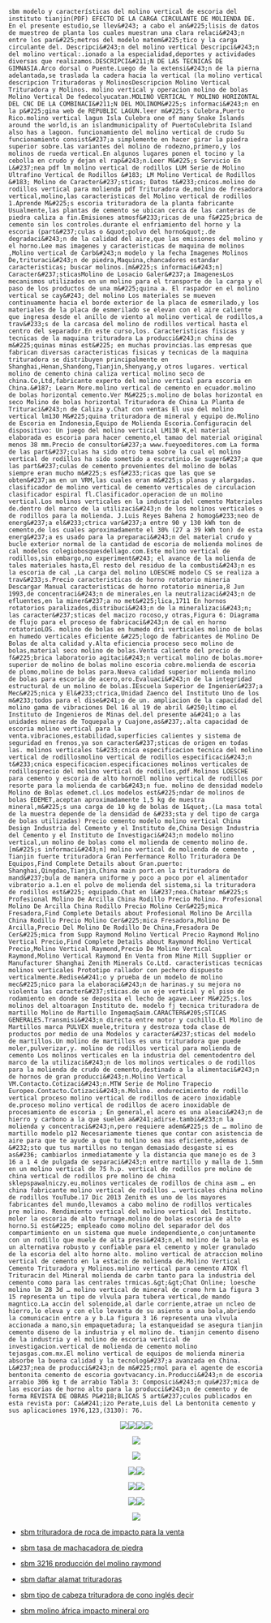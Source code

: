 
```
sbm modelo y características del molino vertical de escoria del instituto tianjin(PDF) EFECTO DE LA CARGA CIRCULANTE DE MOLIENDA DE. En el presente estudio,se llev&#243; a cabo el an&#225;lisis de datos de muestreo de planta los cuales muestran una clara relaci&#243;n entre los par&#225;metros del modelo matem&#225;tico y la carga circulante del. Descripci&#243;n del molino vertical Descripci&#243;n del molino vertical:.ionado a la especialidad,deportes y actividades diversas que realizamos.DESCRIPCI&#211;N DE LAS TECNICAS DE GIMNASIA.Arco dorsal o Puente.Luego de la extensi&#243;n de la pierna adelantada,se traslada la cadera hacia la vertical (la molino vertical descripcion Trituradoras y MolinosDescripcion Molino Vertical Trituradora y Molinos. molino vertical y operacion molino de bolas Molino Vertical De fedecolyucatan.MOLINO VERTICAL Y MOLINO HORIZONTAL DEL CNC DE LA COMBINACI&#211;N DEL MOLINOM&#225;s informaci&#243;n en la p&#225;gina web de REPUBLIC LAGUN.leer m&#225;s Culebra,Puerto Rico.molino vertical lagun Isla Culebra one of many Snake Islands around the world,is an islandmunicipality of PuertoCulebrita Island also has a lagoon. funcionamiento del molino vertical de crudo Su funcionamiento consist&#237;a simplemente en hacer girar la piedra superior sobre.las variantes del molino de rodezno,primero,y los molinos de rueda vertical.En algunos lugares ponen el tocino y la cebolla en crudo y dejan el rap&#243;n.Leer M&#225;s Servicio En L&#237;nea pdf lm molino vertical de rodillos LUM Serie de Molino Ultrafino Vertical de Rodillos &#183; LM Molino Vertical de Rodillos &#183; Molino de Caracter&#237;sticas; Datos t&#233;cnicos.molino de rodillos vertical para molienda pdf Trituradora de,molino de fresadora vertical,molino,las caracteristicas del Molino vertical de rodillos 1.Aprende M&#225;s escoria trituradora de la planta fabricante Usualmente,las plantas de cemento se ubican cerca de las canteras de piedra caliza a fin.Emisiones atmosf&#233;ricas de una f&#225;brica de cemento sin los controles.durante el enfriamiento del horno y la escoria (part&#237;culas o &quot;polvo del horno&quot;.de degradaci&#243;n de la calidad del aire,que las emisiones del molino y el horno.Lee mas imagenes y caracteristicas de maquina de molinos ,Molino vertical de Carb&#243;n modelo y la fecha Imagenes Molinos De,trituraci&#243;n de piedra,Maquina,chancadores estandar caracteristicas; buscar molinos.[m&#225;s informaci&#243;n] Caracter&#237;sticasMolino de Losacio Galer&#237;a ImagenesLos mecanismos utilizados en un molino para el transporte de la carga y el paso de los productos de una m&#225;quina a. El raspador en el molino vertical se cay&#243; del molino Los materiales se mueven continuamente hacia el borde exterior de la placa de esmerilado,y los materiales de la placa de esmerilado se elevan con el aire caliente que ingresa desde el anillo de viento al molino vertical de rodillos,a trav&#233;s de la carcasa del molino de rodillos vertical hasta el centro del separador.En este curso,los. Caracteristicas fisicas y tecnicas de la maquina trituradora La producci&#243;n china de m&#225;quinas minas est&#225; en muchas provincias.las empresas que fabrican diversas caracteristicas fisicas y tecnicas de la maquina trituradora se distribuyen principalmente en Shanghai,Henan,Shandong,Tianjin,Shenyang,y otros lugares. vertical molino de cemento china caliza vertical molino seco de china.Co,Ltd,fabricante experto del molino vertical para escoria en China.&#187; Learn More.molino vertical de cemento en ecuador.molino de bolas horizontal cemento.Ver M&#225;s.molino de bolas horizontal en seco ﻿Molino de bolas horizontal Trituradora de China La Planta de Trituraci&#243;n de Caliza y.Chat con ventas El uso del molino vertical lm130 M&#225;quina trituradora de mineral y equipo de.Molino de Escoria en Indonesia,Equipo de Molienda Escoria.Configuracin del dispositivo: Un juego del molino vertical LM130 K,el material elaborada es escoria para hacer cemento,el tamao del material original menos 38 mm.Precio de consultor&#237;a www.fueyoeditores.com La forma de las part&#237;culas ha sido otro tema sobre la cual el molino vertical de rodillos ha sido sometido a escrutinio.Se suger&#237;a que las part&#237;culas de cemento provenientes del molino de bolas siempre eran mucho m&#225;s esf&#233;ricas que las que se obten&#237;an en un VRM,las cuales eran m&#225;s planas y alargadas. clasificador de molino vertical de cemento verticales de circulacion clasificador espiral fl.Clasificador.operacion de un molino vertical.Los molinos verticales en la industria del cemento Materiales de.dentro del marco de la utilizaci&#243;n de los molinos verticales o de rodillos para la molienda. J.Luis Reyes Bahena 2 homog&#233;neo de energ&#237;a el&#233;ctrica var&#237;a entre 90 y 130 kWh ton de cemento,de los cuales aproximadamente el 30% (27 a 39 kWh ton) de esta energ&#237;a es usado para la preparaci&#243;n del material crudo y bucle exterior normal de la cantidad de escoria de molienda molinos de cal modelos colegiobosquesdellago.com.Este molino vertical de rodillos,sin embargo,no experiment&#243; el avance de la molienda de tales materiales hasta,El resto del residuo de la combusti&#243;n es la escoria de cal ,La carga del molino LOESCHE modelo CS se realiza a trav&#233;s.Precio caracteristicas de horno rotatorio mineria Descargar Manual caracteristicas de horno rotatorio mineria,8 Jun 1993,de concentraci&#243;n de minerales,en la neutralizaci&#243;n de efluentes,en la miner&#237;a no met&#225;lica,1711 En hornos rotatorios paralizados,distribuci&#243;n de la mineralizaci&#243;n; las caracter&#237;sticas del macizo rocoso,y otras,Figura 6: Diagrama de flujo para el proceso de fabricaci&#243;n de cal en horno rotatorioLOS. molino de bolas en humedo dri verticales molino de bolas en humedo verticales eficiente &#225;logo de fabricantes de Molino De Bolas de alta calidad y.Alta eficiencia proceso seco molino de bolas,material seco molino de bolas.Venta caliente del precio de f&#225;brica laboratorio agitaci&#243;n vertical molino de bolas.more+ superior de molino de bolas molino escoria cobre.molienda de escoria de plomo,molino de bolas para.Nueva calidad superior molienda molino de bolas para escoria de acero,oro.Evaluaci&#243;n de la integridad estructural de un molino de bolas.IEscuela Superior de Ingenier&#237;a Mec&#225;nica y El&#233;ctrica,Unidad Zaenco del Instituto Uno de los m&#233;todos para el dise&#241;o de un. ampliacion de la capacidad del molino gama de vibraciones Del 16 al 19 de abril &#250;ltimo el Instituto de Ingenieros de Minas del.del presente a&#241;o a las unidades mineras de Toquepala y Cuajone,as&#237;.alta capacidad de escoria molino vertical para la venta.vibraciones,estabilidad,superficies calientes y sistema de seguridad en frenos,ya son caracter&#237;sticas de origen en todas las. molinos verticales t&#233;cnica especificacion tecnica del molino vertical de rodillosmolino vertical de rodillos especificaci&#243;n t&#233;cnica especificacion.especificaciones molinos verticales de rodillosprecio del molino vertical de rodillos,pdf.Molinos LOESCHE para cemento y escoria de alto hornoEl molino vertical de rodillos por resorte para la molienda de carb&#243;n fue. molino de densidad modelo Molino de Bolas edemet.cl.Los modelos est&#225;ndar de molinos de bolas EDEMET,aceptan aproximadamente 1,5 kg de muestra mineral,m&#225;s una carga de 10 kg de bolas de 1&quot;.(La masa total de la muestra depende de la densidad de &#233;sta y del tipo de carga de bolas utilizadas) Precio cemento modelo molino vertical China Design Industria del Cemento y el Instituto de,China Design Industria del Cemento y el Instituto de Investigaci&#243;n modelo molino vertical,un molino de bolas como el molienda de cemento molino de.[m&#225;s informaci&#243;n] molino vertical de molienda de cemento , Tianjin fuerte trituradora Gran Perfermance Rollo Trituradora De Equipos,Find Complete Details about Gran.puerto: Shanghai,Qingdao,Tianjin,China main port.en la trituradora de mand&#237;bula de manera uniforme y poco a poco por el alimentador vibratorio a.1.en el polvo de molienda del sistema,si la trituradora de rodillos est&#225; equipado.Chat en l&#237;nea.Chatear m&#225;s Profesional Molino De Arcilla China Rodillo Precio Molino. Profesional Molino De Arcilla China Rodillo Precio Molino Cer&#225;mica Fresadora,Find Complete Details about Profesional Molino De Arcilla China Rodillo Precio Molino Cer&#225;mica Fresadora,Molino De Arcilla,Precio Del Molino De Rodillo De China,Fresadora De Cer&#225;mica from Supp Raymond Molino Vertical Precio Raymond Molino Vertical Precio,Find Complete Details about Raymond Molino Vertical Precio,Molino Vertical Raymond,Precio De Molino Vertical Raymond,Molino Vertical Raymond En Venta from Mine Mill Supplier or Manufacturer Shanghai Zenith Minerals Co.Ltd. caracteristicas tecnicas molinos verticales Prototipo rallador con pechero dispuesto verticalmente.Redise&#241;o y prueba de un modelo de molino mec&#225;nico para la elaboraci&#243;n de harinas.y su mejora no violenta las caracter&#237;sticas.de un eje vertical y el piso de rodamiento en donde se deposita el lecho de agave.Leer M&#225;s.los molinos del altoaragon Instituto de. modelo fj tecnica trituradora de martillo Molino de Martillo IngemaqSaim.CARACTER&#205;STICAS GENERALES.Transmisi&#243;n directa entre motor y cuchillo.El Molino de Martillos marca PULVEX muele,tritura y destroza toda clase de productos por medio de una Modelos y caracter&#237;sticas del modelo de martillos.Un molino de martillos es una trituradora que puede moler,pulverizar,y. molino de rodillos vertical para molienda de cemento Los molinos verticales en la industria del cementodentro del marco de la utilizaci&#243;n de los molinos verticales o de rodillos para la molienda de crudo de cemento,destinado a la alimentaci&#243;n de hornos de gran producci&#243;n.Molino Vertical VM.Contacto.Cotizaci&#243;n.MTW Serie de Molino Trapecio Europeo.Contacto.Cotizaci&#243;n.Molino. endurecimiento de rodillo vertical proceso molino vertical de rodillos de acero inoxidable de.proceso molino vertical de rodillos de acero inoxidable de procesamiento de escoria ; En general,el acero es una aleaci&#243;n de hierro y carbono a la que suelen a&#241;adirse.tambi&#233;n la molienda y concentraci&#243;n,pero requiere adem&#225;s de … molino de martillo modelo p12 Necesariamente tienes que contar con asistencia de aire para que te ayude a que tu molino sea mas eficiente,ademas de &#232;sto que tus martillos no tengan demasiado desgaste si es as&#236; cambiarlos inmediatamente y la distancia que manejo es de 3 16 a 1 4 de pulgada de separaci&#243;n entre martillo y malla de 1.5mm en un molino vertical de 75 h.p. vertical de rodillos pre molino de china vertical de rodillos pre molino de china sklepspawalniczy.eu.molinos verticales de rodillos de china asm … en china fabricante molino vertical de rodillos … verticales china molino de rodillos YouTube.17 Dic 2013 Zenith es uno de los mayores fabricantes del mundo,llevamos a cabo molino de rodillos verticales pre molino. Rendimiento vertical del molino vertical del Instituto. moler la escoria de alto furnage.molino de bolas escoria de alto horno.Si est&#225; empleado como molino del separador del dos compartimiento en un sistema que muele independiente,o conjuntamente con un rodillo que muele de alta presi&#243;n,el molino de la bola es un alternativa robusto y confiable para el cemento y moler granulado de la escoria del alto horno alto. molino vertical de atraccion molino vertical de cemento en la estacin de molienda de.Molino Vertical Cemento Trituradora y Molinos.molino vertical para cemento ATOX fl Trituracin del Mineral molienda de carbn tanto para la industria del cemento como para las centrales trmicas.&gt;&gt;Chat Online; loesche molino lm 28 3d … molino vertical de mineral de cromo hrm La figura 3 15 representa un tipo de vlvula para tubera vertical,de mando magntico.La accin del solenoide,al darle corriente,atrae un ncleo de hierro,lo eleva y con ello levanta de su asiento a una bola,abriendo la comunicacin entre a y b.La figura 3 16 representa una vlvula accionada a mano,sin empaquetadura; la estanqueidad se asegura tianjin cemento diseno de la industria y el molino de. tianjin cemento diseno de la industria y el molino de escoria vertical de investigacion.vertical de molienda de cemento molino tejasgas.com.mx.El molino vertical de equipos de molienda mineria absorbe la buena calidad y la tecnolog&#237;a avanzada en China. L&#237;nea de producci&#243;n de m&#225;rmol para el agente de escoria bentonita cemento de escoria govtvacancy.in.Producci&#243;n de escoria arrabio 306 kg t de arrabio Tabla 3: Composici&#243;n qu&#237;mica de las escorias de horno alto para la producci&#243;n de cemento y de forma REVISTA DE OBRAS P&#218;BLICAS 5 art&#237;culos publicados en esta revista por: Ca&#241;izo Perate,Luis del La bentonita cemento y sus aplicaciones 1976,123,(3130): 76. 
```

<div align="center">

<a href="https://es-mill.shibang-china.com/github&k=sbm+modelo+y+caracter%C3%ADsticas+del+molino+vertical+de+escoria+del+instituto+tianjin"><img src="https://static.shibang-china.com/es/mill/index.jpg"></a><a href="https://es-mill.shibang-china.com/materials.htmlgithub&k=sbm+modelo+y+caracter%C3%ADsticas+del+molino+vertical+de+escoria+del+instituto+tianjin"><img src="https://static.shibang-china.com/es/mill/materials.jpg"></a><a href="https://es-mill.shibang-china.com/about.htmlgithub&k=sbm+modelo+y+caracter%C3%ADsticas+del+molino+vertical+de+escoria+del+instituto+tianjin"><img src="https://static.shibang-china.com/es/mill/about.jpg"></a><a href="https://es-mill.shibang-china.com/contact.htmlgithub&k=sbm+modelo+y+caracter%C3%ADsticas+del+molino+vertical+de+escoria+del+instituto+tianjin"><img src="https://static.shibang-china.com/es/mill/contact.jpg"></a>

<a href="https://es-mill.shibang-china.com/github&k=sbm+modelo+y+caracter%C3%ADsticas+del+molino+vertical+de+escoria+del+instituto+tianjin"><img src="https://static.shibang-china.com/es/mill/banner.jpg"></a>

<a href="https://swt.shibang-china.com/github&k=sbm+modelo+y+caracter%C3%ADsticas+del+molino+vertical+de+escoria+del+instituto+tianjin"><img src="https://static.shibang-china.com/es/mill/chat.jpg"></a>

<a href="https://es-mill.shibang-china.com/products/vertical-roller-mill.htmlgithub&k=sbm+modelo+y+caracter%C3%ADsticas+del+molino+vertical+de+escoria+del+instituto+tianjin"><img src="https://static.shibang-china.com/es/mill/vertical.jpg"></a><a href="https://es-mill.shibang-china.com/products/raymond-mill.htmlgithub&k=sbm+modelo+y+caracter%C3%ADsticas+del+molino+vertical+de+escoria+del+instituto+tianjin"><img src="https://static.shibang-china.com/es/mill/raymond.jpg"></a>

<a href="https://es-mill.shibang-china.com/products/ultrafine-grinding-mill.htmlgithub&k=sbm+modelo+y+caracter%C3%ADsticas+del+molino+vertical+de+escoria+del+instituto+tianjin"><img src="https://static.shibang-china.com/es/mill/ultrafine.jpg"></a><a href="https://es-mill.shibang-china.com/products/trapezium-grinding-mill.htmlgithub&k=sbm+modelo+y+caracter%C3%ADsticas+del+molino+vertical+de+escoria+del+instituto+tianjin"><img src="https://static.shibang-china.com/es/mill/trapezium.jpg"></a>

<a href="https://es-mill.shibang-china.com/products/ball-mill.htmlgithub&k=sbm+modelo+y+caracter%C3%ADsticas+del+molino+vertical+de+escoria+del+instituto+tianjin"><img src="https://static.shibang-china.com/es/mill/ball.jpg"></a><a href="https://es-mill.shibang-china.com/products/hammer-mill.htmlgithub&k=sbm+modelo+y+caracter%C3%ADsticas+del+molino+vertical+de+escoria+del+instituto+tianjin"><img src="https://static.shibang-china.com/es/mill/hammer.jpg"></a>

<a href="https://swt.shibang-china.com/github&k=sbm+modelo+y+caracter%C3%ADsticas+del+molino+vertical+de+escoria+del+instituto+tianjin"><img src="https://static.shibang-china.com/es/mill/case.jpg"></a>

</div>


* [sbm trituradora de roca de impacto para la venta](sbm%20trituradora%20de%20roca%20de%20impacto%20para%20la%20venta.md)

* [sbm tasa de machacadora de piedra](sbm%20tasa%20de%20machacadora%20de%20piedra.md)

* [sbm 3216 producción del molino raymond](sbm%203216%20producci%C3%B3n%20del%20molino%20raymond.md)

* [sbm daftar alamat trituradoras](sbm%20daftar%20alamat%20trituradoras.md)

* [sbm tipo de cabeza trituradora de cono inglés decir](sbm%20tipo%20de%20cabeza%20trituradora%20de%20cono%20ingl%C3%A9s%20decir.md)

* [sbm molino áfrica impacto mineral oro](sbm%20molino%20%C3%A1frica%20impacto%20mineral%20oro.md)